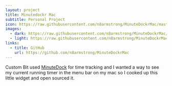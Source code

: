 ```yaml
---
layout: project
title: Minutedockr Mac
subtitle: Personal Project
icon: https://raw.githubusercontent.com/n8armstrong/MinuteDockrMac/master/MinuteDockrMac/Images.xcassets/logo.imageset/logo%402x.png
images:
  - dark: https://raw.githubusercontent.com/n8armstrong/MinuteDockrMac/master/MinuteDockrMac/screenshots/dark.png
  - light: https://raw.githubusercontent.com/n8armstrong/MinuteDockrMac/master/MinuteDockrMac/screenshots/light.png
links:
  - title: GitHub
    url: https://github.com/n8armstrong/MinuteDockrMac
---
```


Custom Bit used [MinuteDock](https://minutedock.com/) for time tracking and I
wanted a way to see my current running timer in the menu bar on my mac so I
cooked up this little widget and open sourced it.
